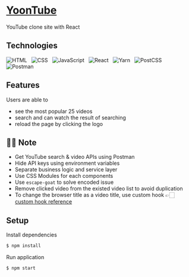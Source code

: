 # [YoonTube](https://yoontube.netlify.app/)

YouTube clone site with React

## Technologies

<p>
  <img alt="HTML" src="https://img.shields.io/badge/HTML-E34F26?style=flat&logo=HTML5&logoColor=white"/>&nbsp;&nbsp;
  <img alt="CSS" src="https://img.shields.io/badge/CSS-1572B6?style=flat&logo=CSS3&logoColor=white"/>&nbsp;&nbsp;
  <img alt="JavaScript" src="https://img.shields.io/badge/JavaScript-F7DF1E?style=flat&logo=JavaScript&logoColor=black"/>&nbsp;&nbsp;
  <img alt="React" src="https://img.shields.io/badge/React-61DAFB?style=flat&logo=React&logoColor=black"/>&nbsp;&nbsp;
  <img alt="Yarn" src="https://img.shields.io/badge/Yarn-2C8EBB?style=flat&logo=Yarn&logoColor=white"/>&nbsp;&nbsp;
  <img alt="PostCSS" src="https://img.shields.io/badge/PostCSS-DD3A0A?style=flat&logo=PostCSS&logoColor=white"/>&nbsp;&nbsp;
  <img alt="Postman" src="https://img.shields.io/badge/Postman-FF6C37?style=flat&logo=Postman&logoColor=white"/>
</p>

## Features

Users are able to

- see the most popular 25 videos
- search and can watch the result of searching
- reload the page by clicking the logo

## ✍🏻 Note

- Get YouTube search & video APIs using Postman
- Hide API keys using environment variables
- Separate business logic and service layer
- Use CSS Modules for each components
- Use `escape-goat` to solve encoded issue
- Remove clicked video from the existed video list to avoid duplication
- To change the browser title as a video title, use custom hook 👉🏻 [custom hook reference](https://nomadcoders.co/react-hooks-introduction)

## Setup

Install dependencies
```sh
$ npm install
```

Run application
```sh
$ npm start
```
